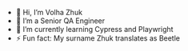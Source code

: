 - 👋 Hi, I’m Volha Zhuk
- 👀 I’m a Senior QA Engineer
- 🌱 I’m currently learning Cypress and Playwright
- ⚡ Fun fact: My surname Zhuk translates as Beetle 

<!---
zhukvolhaqa/zhukvolhaqa is a ✨ special ✨ repository because its `README.md` (this file) appears on your GitHub profile.
You can click the Preview link to take a look at your changes.
--->
